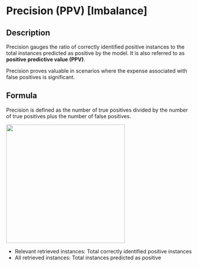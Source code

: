 # Precision (PPV) [Imbalance]

## Description

Precision gauges the ratio of correctly identified positive instances to the total instances predicted as positive by the model. It is also referred to as **positive predictive value (PPV)**.

Precision proves valuable in scenarios where the expense associated with false positives is significant.

## Formula

Precision is defined as the number of true positives divided by the number of true positives plus the number of false positives.

<img src="image1.jpg" style="width:3.34242in" />

- Relevant retrieved instances: Total correctly identified positive instances
- All retrieved instances: Total instances predicted as positive
